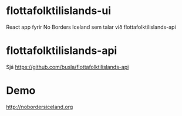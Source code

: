 # flottafolktilislands-ui
React app fyrir No Borders Iceland sem talar við flottafolktilislands-api

# flottafolktilislands-api
Sjá https://github.com/busla/flottafolktilislands-api

# Demo
http://nobordersiceland.org
